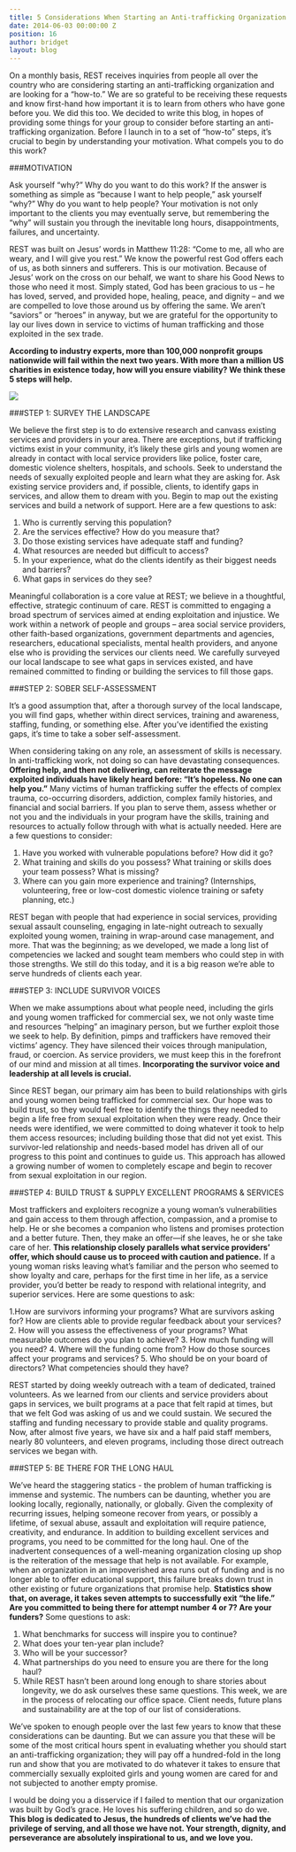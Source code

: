 ```yaml
---
title: 5 Considerations When Starting an Anti-trafficking Organization
date: 2014-06-03 00:00:00 Z
position: 16
author: bridget
layout: blog
---
```


On a monthly basis, REST receives inquiries from people all over the country who are considering starting an anti-trafficking organization and are looking for a “how-to.” We are so grateful to be receiving these requests and know first-hand how important it is to learn from others who have gone before you. We did this too. We decided to write this blog, in hopes of providing some things for your group to consider before starting an anti-trafficking organization.
Before I launch in to a set of “how-to” steps, it’s crucial to begin by understanding your motivation. What compels you to do this work?

###MOTIVATION

Ask yourself “why?” Why do you want to do this work? If the answer is something as simple as “because I want to help people,” ask yourself “why?” Why do you want to help people? Your motivation is not only important to the clients you may eventually serve, but remembering the “why” will sustain you through the inevitable long hours, disappointments, failures, and uncertainty.

REST was built on Jesus’ words in Matthew 11:28: “Come to me, all who are weary, and I will give you rest.” We know the powerful rest God offers each of us, as both sinners and sufferers. This is our motivation. Because of Jesus’ work on the cross on our behalf, we want to share his Good News to those who need it most. Simply stated, God has been gracious to us – he has loved, served, and provided hope, healing, peace, and dignity – and we are compelled to love those around us by offering the same. We aren’t “saviors” or “heroes” in anyway, but we are grateful for the opportunity to lay our lives down in service to victims of human trafficking and those exploited in the sex trade.

<b>According to industry experts, more than 100,000 nonprofit groups nationwide will fail within the next two years. With more than a million US charities in existence today, how will you ensure viability? We think these 5 steps will help.</b>

![](http://stopbuyinggirls.com/uploads/5-THINGS-PICTURE.jpg)

###STEP 1: SURVEY THE LANDSCAPE

We believe the first step is to do extensive research and canvass existing services and providers in your area. There are exceptions, but if trafficking victims exist in your community, it’s likely these girls and young women are already in contact with local service providers like police, foster care, domestic violence shelters, hospitals, and schools. Seek to understand the needs of sexually exploited people and learn what they are asking for. Ask existing service providers and, if possible, clients, to identify gaps in services, and allow them to dream with you. Begin to map out the existing services and build a network of support. Here are a few questions to ask:

1. Who is currently serving this population?
2. Are the services effective? How do you measure that?
3. Do those existing services have adequate staff and funding?
4. What resources are needed but difficult to access?
5. In your experience, what do the clients identify as their biggest needs and barriers?
6. What gaps in services do they see?

Meaningful collaboration is a core value at REST; we believe in a thoughtful, effective, strategic continuum of care. REST is committed to engaging a broad spectrum of services aimed at ending exploitation and injustice. We work within a network of people and groups – area social service providers, other faith-based organizations, government departments and agencies, researchers, educational specialists, mental health providers, and anyone else who is providing the services our clients need. We carefully surveyed our local landscape to see what gaps in services existed, and have remained committed to finding or building the services to fill those gaps.

###STEP 2: SOBER SELF-ASSESSMENT

It’s a good assumption that, after a thorough survey of the local landscape, you will find gaps, whether within direct services, training and awareness, staffing, funding, or something else. After you’ve identified the existing gaps, it’s time to take a sober self-assessment.

When considering taking on any role, an assessment of skills is necessary. In anti-trafficking work, not doing so can have devastating consequences. <b>Offering help, and then not delivering, can reiterate the message exploited individuals have likely heard before: “It’s hopeless. No one can help you.”</b> Many victims of human trafficking suffer the effects of complex trauma, co-occurring disorders, addiction, complex family histories, and financial and social barriers. If you plan to serve them, assess whether or not you and the individuals in your program have the skills, training and resources to actually follow through with what is actually needed. Here are a few questions to consider:

1. Have you worked with vulnerable populations before? How did it go?
2. What training and skills do you possess? What training or skills does your team possess? What is missing?
3. Where can you gain more experience and training? (Internships, volunteering, free or low-cost domestic violence training or safety planning, etc.)

REST began with people that had experience in social services, providing sexual assault counseling, engaging in late-night outreach to sexually exploited young women, training in wrap-around case management, and more. That was the beginning; as we developed, we made a long list of competencies we lacked and sought team members who could step in with those strengths. We still do this today, and it is a big reason we’re able to serve hundreds of clients each year.

###STEP 3: INCLUDE SURVIVOR VOICES

When we make assumptions about what people need, including the girls and young women trafficked for commercial sex, we not only waste time and resources “helping” an imaginary person, but we further exploit those we seek to help. By definition, pimps and traffickers have removed their victims’ agency. They have silenced their voices through manipulation, fraud, or coercion. As service providers, we must keep this in the forefront of our mind and mission at all times. <b>Incorporating the survivor voice and leadership at all levels is crucial.</b>

Since REST began, our primary aim has been to build relationships with girls and young women being trafficked for commercial sex. Our hope was to build trust, so they would feel free to identify the things they needed to begin a life free from sexual exploitation when they were ready. Once their needs were identified, we were committed to doing whatever it took to help them access resources; including building those that did not yet exist. This survivor-led relationship and needs-based model has driven all of our progress to this point and continues to guide us. This approach has allowed a growing number of women to completely escape and begin to recover from sexual exploitation in our region.

###STEP 4: BUILD TRUST & SUPPLY EXCELLENT PROGRAMS & SERVICES

Most traffickers and exploiters recognize a young woman’s vulnerabilities and gain access to them through affection, compassion, and a promise to help. He or she becomes a companion who listens and promises protection and a better future. Then, they make an offer—if she leaves, he or she take care of her. <b>This relationship closely parallels what service providers’ offer, which should cause us to proceed with caution and patience.</b> If a young woman risks leaving what’s familiar and the person who seemed to show loyalty and care, perhaps for the first time in her life, as a service provider, you’d better be ready to respond with relational integrity, and superior services. Here are some questions to ask:

1.How are survivors informing your programs? What are survivors asking for? How are clients able to provide regular feedback about your services?
2. How will you assess the effectiveness of your programs? What measurable outcomes do you plan to achieve?
3. How much funding will you need?
4. Where will the funding come from? How do those sources affect your programs and services?
5. Who should be on your board of directors? What competencies should they have?

REST started by doing weekly outreach with a team of dedicated, trained volunteers. As we learned from our clients and service providers about gaps in services, we built programs at a pace that felt rapid at times, but that we felt God was asking of us and we could sustain. We secured the staffing and funding necessary to provide stable and quality programs. Now, after almost five years, we have six and a half paid staff members, nearly 80 volunteers, and eleven programs, including those direct outreach services we began with.

###STEP 5: BE THERE FOR THE LONG HAUL

We’ve heard the staggering statics - the problem of human trafficking is immense and systemic. The numbers can be daunting, whether you are looking locally, regionally, nationally, or globally. Given the complexity of recurring issues, helping someone recover from years, or possibly a lifetime, of sexual abuse, assault and exploitation will require patience, creativity, and endurance. In addition to building excellent services and programs, you need to be committed for the long haul. One of the inadvertent consequences of a well-meaning organization closing up shop is the reiteration of the message that help is not available. For example, when an organization in an impoverished area runs out of funding and is no longer able to offer educational support, this failure breaks down trust in other existing or future organizations that promise help. <b>Statistics show that, on average, it takes seven attempts to successfully exit “the life.” Are you committed to being there for attempt number 4 or 7? Are your funders?</b> Some questions to ask:

1. What benchmarks for success will inspire you to continue?
2. What does your ten-year plan include?
3. Who will be your successor?
4. What partnerships do you need to ensure you are there for the long haul?
5. While REST hasn’t been around long enough to share stories about longevity, we do ask ourselves these same questions. This week, we are in the process of relocating our office space. Client needs, future plans and sustainability are at the top of our list of considerations.

We’ve spoken to enough people over the last few years to know that these considerations can be daunting. But we can assure you that these will be some of the most critical hours spent in evaluating whether you should start an anti-trafficking organization; they will pay off a hundred-fold in the long run and show that you are motivated to do whatever it takes to ensure that commercially sexually exploited girls and young women are cared for and not subjected to another empty promise.

I would be doing you a disservice if I failed to mention that our organization was built by God’s grace. He loves his suffering children, and so do we. <b>This blog is dedicated to Jesus, the hundreds of clients we’ve had the privilege of serving, and all those we have not. Your strength, dignity, and perseverance are absolutely inspirational to us, and we love you.</b>